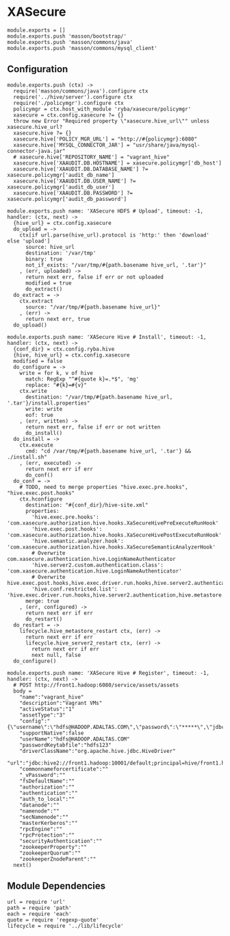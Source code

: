 
# XASecure

    module.exports = []
    module.exports.push 'masson/bootstrap/'
    module.exports.push 'masson/commons/java'
    module.exports.push 'masson/commons/mysql_client'

## Configuration

    module.exports.push (ctx) ->
      require('masson/commons/java').configure ctx
      require('../hive/server').configure ctx
      require('./policymgr').configure ctx
      policymgr = ctx.host_with_module 'ryba/xasecure/policymgr'
      xasecure = ctx.config.xasecure ?= {}
      throw new Error "Required property \"xasecure.hive_url\"" unless xasecure.hive_url?
      xasecure.hive ?= {}
      xasecure.hive['POLICY_MGR_URL'] = "http://#{policymgr}:6080"
      xasecure.hive['MYSQL_CONNECTOR_JAR'] = "usr/share/java/mysql-connector-java.jar"
      # xasecure.hive['REPOSITORY_NAME'] = "vagrant_hive"
      xasecure.hive['XAAUDIT.DB.HOSTNAME'] = xasecure.policymgr['db_host']
      xasecure.hive['XAAUDIT.DB.DATABASE_NAME'] ?= xasecure.policymgr['audit_db_name']
      xasecure.hive['XAAUDIT.DB.USER_NAME'] ?= xasecure.policymgr['audit_db_user']
      xasecure.hive['XAAUDIT.DB.PASSWORD'] ?= xasecure.policymgr['audit_db_password']

    module.exports.push name: 'XASecure HDFS # Upload', timeout: -1, handler: (ctx, next) ->
      {hive_url} = ctx.config.xasecure
      do_upload = ->
        ctx[if url.parse(hive_url).protocol is 'http:' then 'download' else 'upload']
          source: hive_url
          destination: '/var/tmp'
          binary: true
          not_if_exists: "/var/tmp/#{path.basename hive_url, '.tar'}"
        , (err, uploaded) ->
          return next err, false if err or not uploaded
          modified = true
          do_extract()
      do_extract = ->
        ctx.extract
          source: "/var/tmp/#{path.basename hive_url}"
        , (err) ->
          return next err, true
      do_upload()

    module.exports.push name: 'XASecure Hive # Install', timeout: -1, handler: (ctx, next) ->
      {conf_dir} = ctx.config.ryba.hive
      {hive, hive_url} = ctx.config.xasecure
      modified = false
      do_configure = ->
        write = for k, v of hive
          match: RegExp "^#{quote k}=.*$", 'mg'
          replace: "#{k}=#{v}"
        ctx.write
          destination: "/var/tmp/#{path.basename hive_url, '.tar'}/install.properties"
          write: write
          eof: true
        , (err, written) ->
          return next err, false if err or not written
          do_install()
      do_install = ->
        ctx.execute
          cmd: "cd /var/tmp/#{path.basename hive_url, '.tar'} && ./install.sh"
        , (err, executed) ->
          return next err if err
          do_conf()
      do_conf = ->
        # TODO, need to merge properties "hive.exec.pre.hooks", "hive.exec.post.hooks"
        ctx.hconfigure
          destination: "#{conf_dir}/hive-site.xml"
          properties: 
            'hive.exec.pre.hooks': 'com.xasecure.authorization.hive.hooks.XaSecureHivePreExecuteRunHook'
            'hive.exec.post.hooks': 'com.xasecure.authorization.hive.hooks.XaSecureHivePostExecuteRunHook'
            'hive.semantic.analyzer.hook': 'com.xasecure.authorization.hive.hooks.XaSecureSemanticAnalyzerHook'
            # Overwrite com.xasecure.authentication.hive.LoginNameAuthenticator
            'hive.server2.custom.authentication.class': 'com.xasecure.authentication.hive.LoginNameAuthenticator'
            # Overwrite hive.exec.post.hooks,hive.exec.driver.run.hooks,hive.server2.authentication,hive.metastore.pre.event.listeners,hive.security.authorization.enabled,hive.security.authorization.manager,hive.semantic.analyzer.hook
            'hive.conf.restricted.list': 'hive.exec.driver.run.hooks,hive.server2.authentication,hive.metastore.pre.event.listeners,hive.security.authorization.enabled,hive.security.authorization.manager,hive.semantic.analyzer.hook,hive.exec.post.hooks'
          merge: true
        , (err, configured) ->
          return next err if err
          do_restart()
      do_restart = ->
        lifecycle.hive_metastore_restart ctx, (err) ->
          return next err if err
          lifecycle.hive_server2_restart ctx, (err) ->
            return next err if err
            next null, false
      do_configure()

    module.exports.push name: 'XASecure Hive # Register', timeout: -1, handler: (ctx, next) ->
      # POST http://front1.hadoop:6080/service/assets/assets
      body = 
        "name":"vagrant_hive"
        "description":"Vagrant VMs"
        "activeStatus":"1"
        "assetType":"3"
        "config":"{\"username\":\"hdfs@HADOOP.ADALTAS.COM\",\"password\":\"*****\",\"jdbc.driverClassName\":\"org.apache.hive.jdbc.HiveDriver\",\"jdbc.url\":\"jdbc:hive2://front1.hadoop:10000/default;principal=hive/front1.hadoop@HADOOP.ADALTAS.COM\",\"commonNameForCertificate\":\"\"}"
        "supportNative":false
        "userName":"hdfs@HADOOP.ADALTAS.COM"
        "passwordKeytabfile":"hdfs123"
        "driverClassName":"org.apache.hive.jdbc.HiveDriver"
        "url":"jdbc:hive2://front1.hadoop:10001/default;principal=hive/front1.hadoop@HADOOP.ADALTAS.COM"
        "commonnameforcertificate":""
        "_vPassword":""
        "fsDefaultName":""
        "authorization":""
        "authentication":""
        "auth_to_local":""
        "datanode":""
        "namenode":""
        "secNamenode":""
        "masterKerberos":""
        "rpcEngine":""
        "rpcProtection":""
        "securityAuthentication":""
        "zookeeperProperty":""
        "zookeeperQuorum":""
        "zookeeperZnodeParent":""
      next()

## Module Dependencies

    url = require 'url'
    path = require 'path'
    each = require 'each'
    quote = require 'regexp-quote'
    lifecycle = require '../lib/lifecycle'

